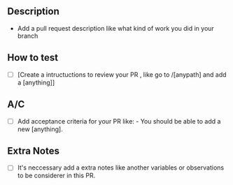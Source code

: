 ## Description

- Add a pull request description like what kind of work you did in your branch

## How to test

- [ ] [Create a intructuctions to review your PR , like go to /[anypath] and add a [anything]]


## A/C

- [ ] Add acceptance criteria for your PR like: - You should be able to add a new [anything].

## Extra Notes

- [ ] It's neccessary add a extra notes like another variables or observations to be considerer in this PR.
